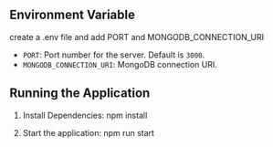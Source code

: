 ## Environment Variable

create a .env file and add PORT and MONGODB_CONNECTION_URI

- `PORT`: Port number for the server. Default is `3000`.
- `MONGODB_CONNECTION_URI`: MongoDB connection URI.

## Running the Application

1. Install Dependencies: npm install

2. Start the application: npm run start
